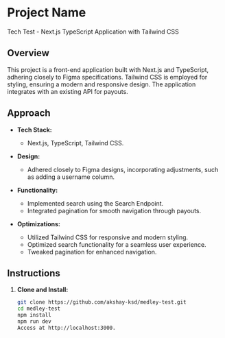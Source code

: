 # Project Name

Tech Test - Next.js TypeScript Application with Tailwind CSS

## Overview

This project is a front-end application built with Next.js and TypeScript, adhering closely to Figma specifications. Tailwind CSS is employed for styling, ensuring a modern and responsive design. The application integrates with an existing API for payouts.

## Approach

- **Tech Stack:**
  - Next.js, TypeScript, Tailwind CSS.

- **Design:**
  - Adhered closely to Figma designs, incorporating adjustments, such as adding a username column.

- **Functionality:**
  - Implemented search using the Search Endpoint.
  - Integrated pagination for smooth navigation through payouts.

- **Optimizations:**
  - Utilized Tailwind CSS for responsive and modern styling.
  - Optimized search functionality for a seamless user experience.
  - Tweaked pagination for enhanced navigation.

## Instructions

1. **Clone and Install:**
   ```bash
   git clone https://github.com/akshay-ksd/medley-test.git
   cd medley-test
   npm install
   npm run dev
   Access at http://localhost:3000.
